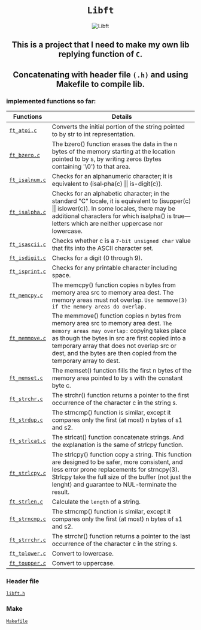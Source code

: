 <div align='center'>
  
# `Libft`
![Libft](https://game.42sp.org.br/static/assets/achievements/libftn.png)
## This is a project that I need to make my own lib replying function of `C`.
## Concatenating with header file `(.h)` and using Makefile to compile lib.

</div>

### implemented functions so far:
| Functions                        | Details                                                                                                                                                                                                                                                                                                |
|----------------------------------|--------------------------------------------------------------------------------------------------------------------------------------------------------------------------------------------------------------------------------------------------------------------------------------------------------|
| [`ft_atoi.c`](./ft_atoi.c)       | Converts the initial portion of the string pointed to by str to int representation.                                                                                                                                                                                                                    |
| [`ft_bzero.c`](./ft_bzero.c)     | The bzero() function erases the data in the n bytes of the memory starting at the location pointed to by s, by writing zeros (bytes containing '\0') to that area.                                                                                                                                     |
| [`ft_isalnum.c`](./ft_isalnum.c) | Checks for an alphanumeric character; it is equivalent to (isal‐pha(c) \|\| is-digit(c)).                                                                                                                                                                                                              |                                                                                                                                                                                                                                   || isdigit(c)).                                                                                                                                                                                                       |
| [`ft_isalpha.c`](./ft_isalpha.c) | Checks for an alphabetic character; in the standard "C" locale,  it  is  equivalent  to (isupper(c)  \|\|  islower(c)). In some locales, there may be additional characters for which isalpha() is true—letters which are neither uppercase nor lowercase.                                             |
| [`ft_isascii.c`](./ft_isascii.c) | Checks whether c is a `7‐bit unsigned char` value that fits into the ASCII character set.                                                                                                                                                                                                              |
| [`ft_isdigit.c`](./ft_isdigit.c) | Checks for a digit (0 through 9).                                                                                                                                                                                                                                                                      |
| [`ft_isprint.c`](/ft_isprint.c)  | Checks for any printable character including space.                                                                                                                                                                                                                                                    |
| [`ft_memcpy.c`](./ft_memcpy.c)   | The memcpy() function copies n bytes from memory area src to memory area dest. The memory areas must not overlap. `Use memmove(3) if the memory areas do overlap.`                                                                                                                                     |
| [`ft_memmove.c`](./ft_memmove.c) | The memmove() function copies n bytes from memory area src to memory area dest. `The memory areas may overlap:` copying takes place as though the bytes in src are first copied into a temporary array that does not overlap src or dest, and the bytes are then copied from the temporary array to dest. |
| [`ft_memset.c`](./ft_memset.c)   | The memset() function fills the first n bytes of the memory area pointed to by s with the constant byte c.                                                                                                                                                                                             |
| [`ft_strchr.c`](./ft_strchr.c)   | The strchr() function returns a pointer to the first occurrence of the character c in the string s.                                                                                                                                                                                                    |
| [`ft_strdup.c`](./ft_strdup.c)   | The strncmp() function  is similar, except it compares only the first (at most) n bytes of s1 and s2.                                                                                                                                                                                                  |
| [`ft_strlcat.c`](./ft_strlcat.c) | The strlcat() function concatenate strings. And the explanation is the same of strlcpy function.                                                                                                                                                                                                       |
| [`ft_strlcpy.c`](./ft_strlcpy.c) | The strlcpy() function copy a string. This function are designed to be safer, more consistent, and less error prone replacements for strncpy(3). Strlcpy take the full size of the buffer (not just the lenght) and guarantee to NUL-terminate the result.                                             |
| [`ft_strlen.c`](./ft_strlen.c)   | Calculate the `length` of a string.                                                                                                                                                                                                                                                                    |
| [`ft_strncmp.c`](./ft_strncmp.c) | The strncmp() function  is similar, except it compares only the first (at most) n bytes of s1 and s2.                                                                                                                                                                                                  |
| [`ft_strrchr.c`](./ft_strrchr.c) | The strrchr() function returns a pointer to the last occurrence of the character c in the string s.                                                                                                                                                                                                    |
| [`ft_tolower.c`](./ft_tolower.c) | Convert to lowercase.                                                                                                                                                                                                                                                                                  |
| [`ft_toupper.c`](./ft_toupper.c) | Convert to uppercase.                                                                                                                                                                                                                                                                                  |

### Header file
[`libft.h`](./libft.h)

### Make
[`Makefile`](./Makefile)
